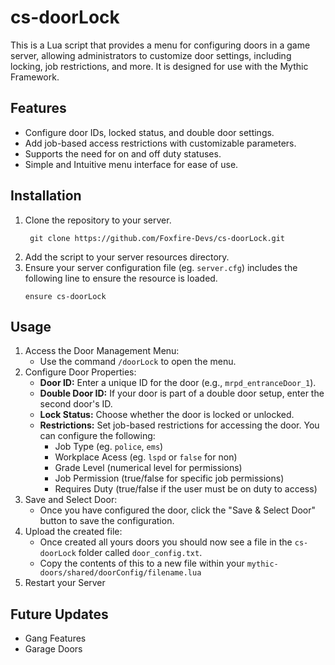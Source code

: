 # cs-doorLock

This is a Lua script that provides a menu for configuring doors in a game server, allowing administrators to customize door settings, including locking, job restrictions, and more. It is designed for use with the Mythic Framework.

## Features
- Configure door IDs, locked status, and double door settings.
- Add job-based access restrictions with customizable parameters.
- Supports the need for on and off duty statuses.
- Simple and Intuitive menu interface for ease of use.

## Installation
1. Clone the repository to your server.
   ```
    git clone https://github.com/Foxfire-Devs/cs-doorLock.git
   ```
2. Add the script to your server resources directory.
3. Ensure your server configuration file (eg. `server.cfg`) includes the following line to ensure the resource is loaded.
   ```
   ensure cs-doorLock
   ```

## Usage
1. Access the Door Management Menu:
   - Use the command `/doorLock` to open the menu.
2. Configure Door Properties:
   - **Door ID:** Enter a unique ID for the door (e.g., `mrpd_entranceDoor_1`).
   - **Double Door ID:** If your door is part of a double door setup, enter the second door's ID.
   - **Lock Status:** Choose whether the door is locked or unlocked.
   - **Restrictions:** Set job-based restrictions for accessing the door. You can configure the following:
     - Job Type (eg. `police`, `ems`)
     - Workplace Acess (eg. `lspd` or `false` for non)
     - Grade Level (numerical level for permissions)
     - Job Permission (true/false for specific job permissions)
     - Requires Duty (true/false if the user must be on duty to access)
3. Save and Select Door:
   - Once you have configured the door, click the "Save & Select Door" button to save the configuration.
4. Upload the created file:
   - Once created all yours doors you should now see a file in the `cs-doorLock` folder called `door_config.txt`.
   - Copy the contents of this to a new file within your `mythic-doors/shared/doorConfig/filename.lua`
5. Restart your Server

## Future Updates
- Gang Features
- Garage Doors